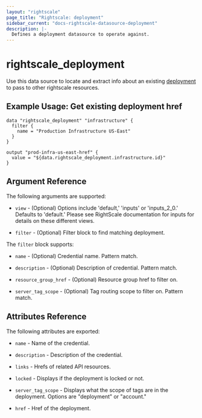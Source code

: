 ```yaml
---
layout: "rightscale"
page_title: "Rightscale: deployment"
sidebar_current: "docs-rightscale-datasource-deployment"
description: |-
  Defines a deployment datasource to operate against. 
---
```


# rightscale_deployment

Use this data source to locate and extract info about an existing [deployment](http://docs.rightscale.com/cm/dashboard/manage/deployments/index.html) to pass to other rightscale resources.

## Example Usage: Get existing deployment href

```hcl
data "rightscale_deployment" "infrastructure" {
  filter {
    name = "Production Infrastructure US-East"
  }
}

output "prod-infra-us-east-href" {
  value = "${data.rightscale_deployment.infrastructure.id}"
}
```

## Argument Reference

The following arguments are supported:

* `view` - (Optional) Options include 'default,' 'inputs' or 'inputs_2_0.'  Defaults to 'default.'  Please see RightScale documentation for inputs for details on these different views. 

* `filter` - (Optional) Filter block to find matching deployment.

The `filter` block supports:

* `name` - (Optional) Credential name.  Pattern match. 

* `description` - (Optional) Description of credential.  Pattern match.

* `resource_group_href` - (Optional) Resource group href to filter on.

* `server_tag_scope` - (Optional) Tag routing scope to filter on.  Pattern match.

## Attributes Reference

The following attributes are exported:

* `name` - Name of the credential.

* `description` - Description of the credential.

* `links` - Hrefs of related API resources.

* `locked` - Displays if the deployment is locked or not.

* `server_tag_scope` - Displays what the scope of tags are in the deployment. Options are "deployment" or "account."

* `href` - Href of the deployment.